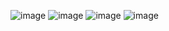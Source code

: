 ![image](https://github.com/user-attachments/assets/4dbfb326-005a-4f5f-9dd0-44b4358d7bf2)
![image](https://github.com/user-attachments/assets/28863b65-fb6d-4e4d-9e0a-345266b3ffe0)
![image](https://github.com/user-attachments/assets/f634c77d-e45f-44c2-8efa-8c99ea3b858a)
![image](https://github.com/user-attachments/assets/5fc94532-3389-47aa-804e-45f46e17be98)
